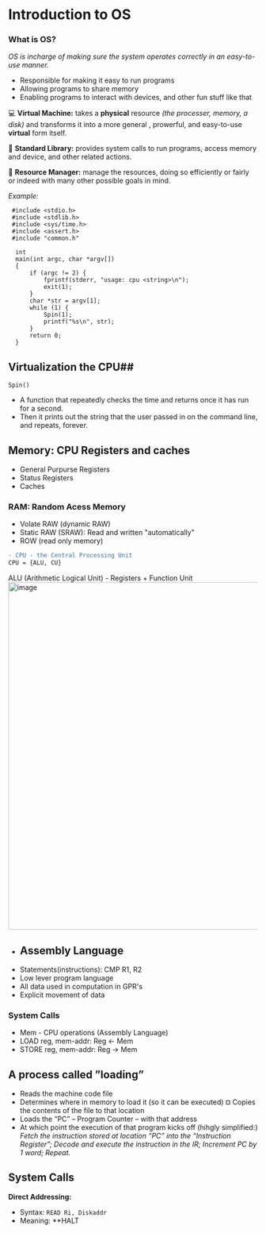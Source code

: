 # Introduction to OS

### **What is OS?** 
*OS is incharge of making sure the system operates correctly in an easy-to-use manner.*
- Responsible for making it easy to run programs
- Allowing programs to share memory
- Enabling programs to interact with devices, and other fun stuff like that

:computer: **Virtual Machine:** takes a **physical** resource *(the processer, memory, a disk)* and transforms it into a more general , prowerful, and easy-to-use **virtual** form itself. 

:closed_book: **Standard Library:** provides system calls to run programs, access memory and device, and other related actions.

:calendar: **Resource Manager:** manage the resources, doing so efficiently or fairly or indeed with many other possible goals in mind.

*Example:*
```
 #include <stdio.h>
 #include <stdlib.h>
 #include <sys/time.h>
 #include <assert.h>
 #include "common.h"

  int
  main(int argc, char *argv[])
  {
      if (argc != 2) {
          fprintf(stderr, "usage: cpu <string>\n"); 
          exit(1);
      }
      char *str = argv[1];
      while (1) {
          Spin(1);
          printf("%s\n", str);
      }
      return 0; 
  }
```
## Virtualization the CPU##
```Spin()``` 
- A function that repeatedly checks the time and returns once it has run for a second.
- Then it prints out the string that the user passed in on the command line, and repeats, forever.

## Memory: CPU Registers and caches
- General Purpurse Registers
- Status Registers
- Caches

### RAM: Random Acess Memory
- Volate RAW (dynamic RAW)
- Static RAW (SRAW): Read and written "automatically"
- ROW (read only memory)

```diff
- CPU - the Central Processing Unit
CPU = {ALU, CU}
```
ALU (Arithmetic Logical Unit) - Registers + Function Unit
<img width="700" alt="image" src="https://user-images.githubusercontent.com/74788199/214135964-7536c42c-3bc9-4eef-aef4-d91e8799ba8f.png">

- ## Assembly Language
 - Statements(instructions): CMP R1, R2
 - Low lever program language
 - All data used in computation in GPR's
 - Explicit movement of data
 
 ### System Calls
 - Mem - CPU operations (Assembly Language)
 - LOAD reg, mem-addr: Reg <- Mem
 - STORE reg, mem-addr: Reg -> Mem

## A process called ”loading”
- Reads the machine code file
- Determines where in memory to load it (so it can be executed) ¤ Copies the contents of the file to that location
- Loads the “PC” – Program Counter – with that address
- At which point the execution of that program kicks off (hihgly simplified:) 
*Fetch the instruction stored at location “PC” into the “Instruction Register”; 
Decode and execute the instruction in the IR; 
Increment PC by 1 word; 
Repeat.*

## System Calls
**Direct Addressing:**
- Syntax: ```READ Ri, Diskaddr```
- Meaning: 
**HALT






